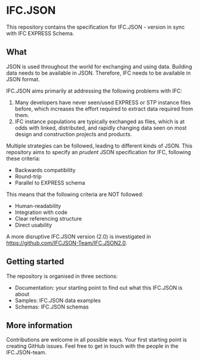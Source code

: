 # IFC.JSON
This repository contains the specification for IFC.JSON - version in sync with IFC EXPRESS Schema.

## What
JSON is used throughout the world for exchanging and using data. Building data needs to be available in JSON. Therefore, IFC needs to be available in JSON format. 

IFC.JSON aims primarily at addressing the following problems with IFC:
1. Many developers have never seen/used EXPRESS or STP instance files before, which increases the effort required to extract data required from them. 
2. IFC instance populations are typically exchanged as files, which is at odds with linked, distributed, and rapidly changing data seen on most design and construction projects and products.

Multiple strategies can be followed, leading to different kinds of JSON. This repository aims to specify an *prudent* JSON specification for IFC, following these criteria:
- Backwards compatibility
- Round-trip
- Parallel to EXPRESS schema

This means that the following criteria are NOT followed:
- Human-readability
- Integration with code
- Clear referencing structure
- Direct usability

A more disruptive IFC.JSON version (2.0) is investigated in https://github.com/IFCJSON-Team/IFC.JSON2.0.

## Getting started
The repository is organised in three sections:
- Documentation: your starting point to find out what this IFC.JSON is about
- Samples: IFC.JSON data examples
- Schemas: IFC.JSON schemas

## More information
Contributions are welcome in all possible ways. Your first starting point is creating GitHub issues. Feel free to get in touch with the people in the IFC.JSON-team.
